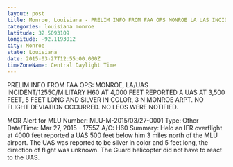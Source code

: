 ```yaml
---
layout: post
title: Monroe, Louisiana - PRELIM INFO FROM FAA OPS MONROE LA UAS INCIDENT 1255C MILITARY H60 AT 4 000
categories: louisiana monroe
latitude: 32.5093109
longitude: -92.1193012
city: Monroe
state: Louisiana
date: 2015-03-27T12:55:00.000Z
timeZoneName: Central Daylight Time
---
```


PRELIM INFO FROM FAA OPS: MONROE, LA/UAS INCIDENT/1255C/MILITARY H60 AT 4,000 FEET REPORTED A UAS AT 3,500 FEET, 5 FEET LONG AND SILVER IN COLOR, 3 N MONROE ARPT. NO FLIGHT DEVIATION OCCURRED. NO LEOS WERE NOTIFIED. 

MOR Alert for MLU
Number: MLU-M-2015/03/27-0001
Type: Other
Date/Time: Mar 27, 2015 - 1755Z
A/C: H60
Summary: Helo an IFR overflight at 4000 feet reported a UAS 500 feet below him 3 miles north of the MLU airport. The UAS was reported to be silver in color and 5 feet long, the direction of flight was unknown. The Guard helicopter did not have to react to the UAS.
